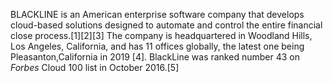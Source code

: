 BLACKLINE is an American enterprise software company that develops cloud-based solutions designed to automate and control the entire financial close process.[1][2][3] The company is headquartered in Woodland Hills, Los Angeles, California, and has 11 offices globally, the latest one being Pleasanton,California in 2019 [4]. BlackLine was ranked number 43 on _Forbes_ Cloud 100 list in October 2016.[5]

